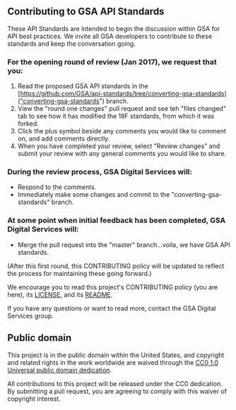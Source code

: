 ## Contributing to GSA API Standards

These API Standards are intended to begin the discussion within GSA for API best practices. We invite all GSA developers to contribute to these standards and keep the conversation going.

### For the opening round of review (Jan 2017), we request that you:
1. Read the proposed GSA API standards in the [https://github.com/GSA/api-standards/tree/converting-gsa-standards]("converting-gsa-standards") branch.
2. View the "round one changes" pull request and see teh "files changed" tab to see how it has modified the 18F standards, from which it was forked.
3. Click the plus symbol beside any comments you would like to comment on, and add comments directly.
4. When you have completed your review, select "Review changes" and submit your review with any general comments you would like to share.

### During the review process, GSA Digital Services will:
- Respond to the comments.
- Immediately make some changes and commit to the "converting-gsa-standards" branch.

### At some point when initial feedback has been completed, GSA Digital Services will:
- Merge the pull request into the "master" branch...voila, we have GSA API standards.

(After this first round, this CONTRIBUTING policy will be updated to reflect the process for maintaining these going forward.)



We encourage you to read this project's CONTRIBUTING policy (you are here), its [LICENSE](LICENSE.md), and its [README](README.md).

If you have any questions or want to read more, contact the GSA Digital Services group.

## Public domain

This project is in the public domain within the United States, and
copyright and related rights in the work worldwide are waived through
the [CC0 1.0 Universal public domain dedication](https://creativecommons.org/publicdomain/zero/1.0/).

All contributions to this project will be released under the CC0
dedication. By submitting a pull request, you are agreeing to comply
with this waiver of copyright interest.
